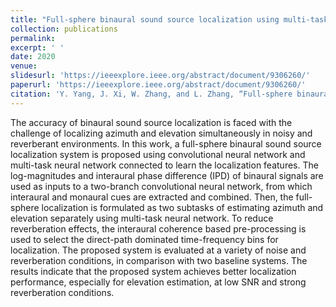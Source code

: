 ```yaml
---
title: "Full-sphere binaural sound source localization using multi-task neural network"
collection: publications
permalink: 
excerpt: ' '
date: 2020
venue: 
slidesurl: 'https://ieeexplore.ieee.org/abstract/document/9306260/'
paperurl: 'https://ieeexplore.ieee.org/abstract/document/9306260/'
citation: 'Y. Yang, J. Xi, W. Zhang, and L. Zhang, “Full-sphere binaural sound source localization using multi-task neural network,” in {\em Proc. APSIPA ASC}, 2020, pp. 432-436.'
---
```


The accuracy of binaural sound source localization is faced with the challenge of localizing azimuth and elevation simultaneously in noisy and reverberant environments. In this work, a full-sphere binaural sound source localization system is proposed using convolutional neural network and multi-task neural network connected to learn the localization features. The log-magnitudes and interaural phase difference (IPD) of binaural signals are used as inputs to a two-branch convolutional neural network, from which interaural and monaural cues are extracted and combined. Then, the full-sphere localization is formulated as two subtasks of estimating azimuth and elevation separately using multi-task neural network. To reduce reverberation effects, the interaural coherence based pre-processing is used to select the direct-path dominated time-frequency bins for localization. The proposed system is evaluated at a variety of noise and reverberation conditions, in comparison with two baseline systems. The results indicate that the proposed system achieves better localization performance, especially for elevation estimation, at low SNR and strong reverberation conditions.
